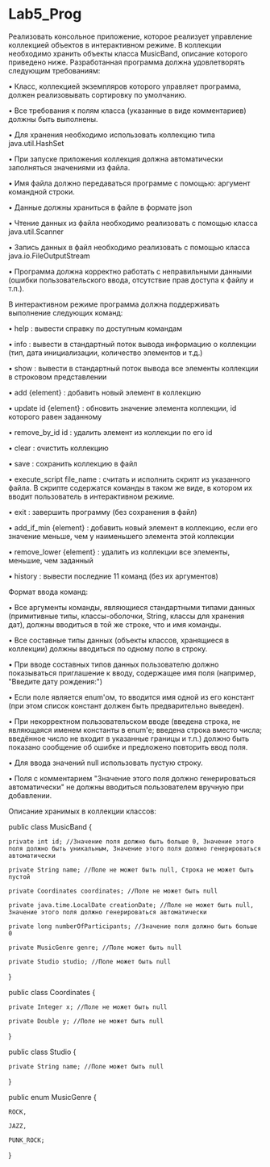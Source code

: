 # Lab5_Prog

Реализовать консольное приложение, которое реализует управление коллекцией объектов в интерактивном режиме. В коллекции необходимо хранить объекты класса MusicBand, описание которого приведено ниже.
Разработанная программа должна удовлетворять следующим требованиям:

•	Класс, коллекцией экземпляров которого управляет программа, должен реализовывать сортировку по умолчанию.

•	Все требования к полям класса (указанные в виде комментариев) должны быть выполнены.

•	Для хранения необходимо использовать коллекцию типа java.util.HashSet

•	При запуске приложения коллекция должна автоматически заполняться значениями из файла.

•	Имя файла должно передаваться программе с помощью: аргумент командной строки.

•	Данные должны храниться в файле в формате json

•	Чтение данных из файла необходимо реализовать с помощью класса java.util.Scanner

•	Запись данных в файл необходимо реализовать с помощью класса java.io.FileOutputStream

•	Программа должна корректно работать с неправильными данными (ошибки пользовательского ввода, отсутствие прав доступа к файлу и т.п.).

В интерактивном режиме программа должна поддерживать выполнение следующих команд:

•	help : вывести справку по доступным командам

•	info : вывести в стандартный поток вывода информацию о коллекции (тип, дата инициализации, количество элементов и т.д.)

•	show : вывести в стандартный поток вывода все элементы коллекции в строковом представлении

•	add {element} : добавить новый элемент в коллекцию

•	update id {element} : обновить значение элемента коллекции, id которого равен заданному

•	remove_by_id id : удалить элемент из коллекции по его id

•	clear : очистить коллекцию

•	save : сохранить коллекцию в файл

•	execute_script file_name : считать и исполнить скрипт из указанного файла. В скрипте содержатся команды в таком же виде, в котором их вводит пользователь в интерактивном режиме.

•	exit : завершить программу (без сохранения в файл)

•	add_if_min {element} : добавить новый элемент в коллекцию, если его значение меньше, чем у наименьшего элемента этой коллекции

•	remove_lower {element} : удалить из коллекции все элементы, меньшие, чем заданный

•	history : вывести последние 11 команд (без их аргументов)

Формат ввода команд:

•	Все аргументы команды, являющиеся стандартными типами данных (примитивные типы, классы-оболочки, String, классы для хранения дат), должны вводиться в той же строке, что и имя команды.

•	Все составные типы данных (объекты классов, хранящиеся в коллекции) должны вводиться по одному полю в строку.

•	При вводе составных типов данных пользователю должно показываться приглашение к вводу, содержащее имя поля (например, "Введите дату рождения:")

•	Если поле является enum'ом, то вводится имя одной из его констант (при этом список констант должен быть предварительно выведен).

•	При некорректном пользовательском вводе (введена строка, не являющаяся именем константы в enum'е; введена строка вместо числа; введённое число не входит в указанные границы и т.п.) должно быть показано сообщение об ошибке и предложено повторить ввод поля.

•	Для ввода значений null использовать пустую строку.

•	Поля с комментарием "Значение этого поля должно генерироваться автоматически" не должны вводиться пользователем вручную при добавлении.

Описание хранимых в коллекции классов:

public class MusicBand {

    private int id; //Значение поля должно быть больше 0, Значение этого поля должно быть уникальным, Значение этого поля должно генерироваться автоматически

    private String name; //Поле не может быть null, Строка не может быть пустой

    private Coordinates coordinates; //Поле не может быть null

    private java.time.LocalDate creationDate; //Поле не может быть null, Значение этого поля должно генерироваться автоматически

    private long numberOfParticipants; //Значение поля должно быть больше 0

    private MusicGenre genre; //Поле может быть null

    private Studio studio; //Поле может быть null

}

public class Coordinates {

    private Integer x; //Поле не может быть null

    private Double y; //Поле не может быть null

}

public class Studio {

    private String name; //Поле может быть null

}

public enum MusicGenre {

    ROCK,

    JAZZ,

    PUNK_ROCK;

}

